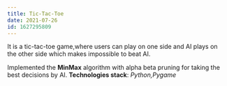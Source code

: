```yaml
---
title: Tic-Tac-Toe
date: 2021-07-26
id: 1627295809
---
```

It is a tic-tac-toe game,where users can play on one side and AI plays on the other side which makes impossible to beat AI.

<!---more--->

Implemented the **MinMax** algorithm with alpha beta pruning for taking the best decisions by AI.
**Technologies stack**: *Python,Pygame*